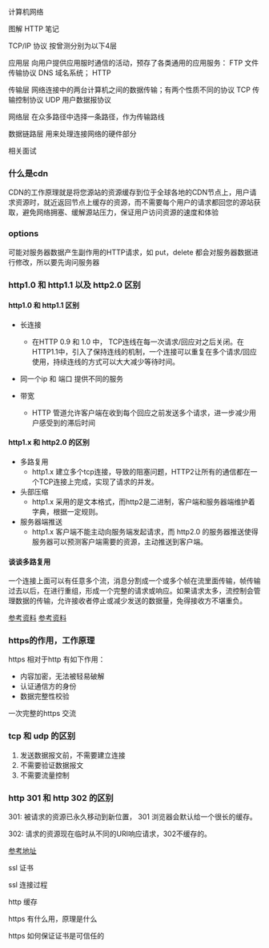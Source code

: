 计算机网络

图解 HTTP 笔记

TCP/IP 协议 按曾测分别为以下4层

应用层    向用户提供应用服时通信的活动，预存了各类通用的应用服务： FTP 文件传输协议   DNS 域名系统；  HTTP

传输层    网络连接中的两台计算机之间的数据传输；有两个性质不同的协议  TCP 传输控制协议  UDP 用户数据报协议

网络层    在众多路径中选择一条路径，作为传输路线      

数据链路层  用来处理连接网络的硬件部分

相关面试

### 什么是cdn

CDN的工作原理就是将您源站的资源缓存到位于全球各地的CDN节点上，用户请求资源时，就近返回节点上缓存的资源，而不需要每个用户的请求都回您的源站获取，避免网络拥塞、缓解源站压力，保证用户访问资源的速度和体验

### options

可能对服务器数据产生副作用的HTTP请求，如 put，delete 都会对服务器数据进行修改，所以要先询问服务器

### http1.0 和 http1.1 以及 http2.0 区别

#### http1.0 和 http1.1 区别

- 长连接
   + 在HTTP 0.9 和 1.0 中， TCP连线在每一次请求/回应对之后关闭。在HTTP1.1中，引入了保持连线的机制，一个连接可以重复在多个请求/回应使用，持续连线的方式可以大大减少等待时间。
- 同一个ip 和 端口 提供不同的服务

- 带宽
   + HTTP 管道允许客户端在收到每个回应之前发送多个请求，进一步减少用户感受到的滞后时间

#### http1.x 和 http2.0 的区别

- 多路复用
   + http1.x 建立多个tcp连接，导致的阻塞问题，HTTP2让所有的通信都在一个TCP连接上完成，实现了请求的并发。
- 头部压缩
   + http1.x 采用的是文本格式，而http2是二进制，客户端和服务器端维护着字典，根据一定规则。
-  服务器端推送
   + http1.x 客户端不能主动向服务端发起请求，而 http2.0 的服务器推送使得服务器可以预测客户端需要的资源，主动推送到客户端。

#### 谈谈多路复用

一个连接上面可以有任意多个流，消息分割成一个或多个帧在流里面传输，帧传输过去以后，在进行重组，形成一个完整的请求或响应。如果请求太多，流控制会管理数据的传输，允许接收者停止或减少发送的数据量，免得接收方不堪重负。

[参考资料](https://juejin.im/post/6844903734670000142)
[参考资料](https://juejin.im/entry/6844903745768161287)

### https的作用，工作原理

https 相对于http 有如下作用：

- 内容加密，无法被轻易破解
- 认证通信方的身份
- 数据完整性校验

一次完整的https 交流

### tcp 和 udp 的区别

1. 发送数据报文前，不需要建立连接
2. 不需要验证数据报文
3. 不需要流量控制

### http 301 和 http 302 的区别

301: 被请求的资源已永久移动到新位置， 301 浏览器会默认给一个很长的缓存。

302: 请求的资源现在临时从不同的URI响应请求，302不缓存的。

[参考地址](https://juejin.im/post/6844904097733165069)

ssl 证书

ssl 连接过程

http 缓存

https 有什么用，原理是什么

https 如何保证证书是可信任的


